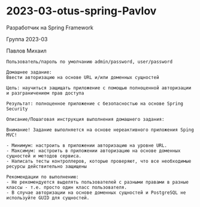 # 2023-03-otus-spring-Pavlov

Разработчик на Spring Framework

Группа 2023-03

Павлов Михаил

    Пользователь/пароль по умолчанию admin/password, user/password

    Домашнее задание:
    Ввести авторизацию на основе URL и/или доменных сущностей

    Цель: научиться защищать приложение с помощью полноценной авторизации и разграничением прав доступа
    
    Результат: полноценное приложение с безопасностью на основе Spring Security

    Описание/Пошаговая инструкция выполнения домашнего задания:
    
    Внимание! Задание выполняется на основе нереактивного приложения Sping MVC!

    - Минимум: настроить в приложении авторизацию на уровне URL.
    - Максимум: настроить в приложении авторизацию на основе доменных сущностей и методов сервиса.
    - Написать тесты контроллеров, которые проверяют, что все необходимые ресурсы действительно защищены
    
    Рекомендации по выполнению:
    - Не рекомендуется выделять пользователей с разными правами в разные классы - т.е. просто один класс пользователя.
    - В случае авторизации на основе доменных сущностей и PostgreSQL не используйте GUID для сущностей.